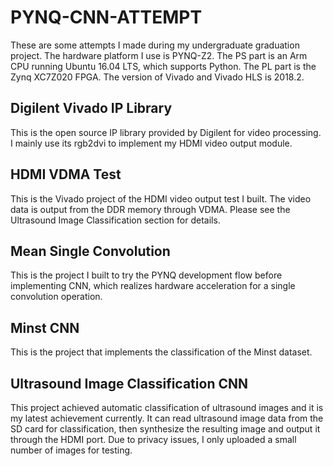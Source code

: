 # PYNQ-CNN-ATTEMPT

These are some attempts I made during my undergraduate graduation project.
The hardware platform I use is PYNQ-Z2.
The PS part is an Arm CPU running Ubuntu 16.04 LTS, which supports Python.
The PL part is the Zynq XC7Z020 FPGA.
The version of Vivado and Vivado HLS is 2018.2.

## Digilent Vivado IP Library
This is the open source IP library provided by Digilent for video processing. I mainly use its rgb2dvi to implement my HDMI video output module.

## HDMI VDMA Test
This is the Vivado project of the HDMI video output test I built. The video data is output from the DDR memory through VDMA. Please see the Ultrasound Image Classification section for details.

## Mean Single Convolution
This is the project I built to try the PYNQ development flow before implementing CNN, which realizes hardware acceleration for a single convolution operation.

## Minst CNN
This is the project that implements the classification of the Minst dataset.

## Ultrasound Image Classification CNN
This project achieved automatic classification of ultrasound images and it is my latest achievement currently. It can read ultrasound image data from the SD card for classification, then synthesize the resulting image and output it through the HDMI port. Due to privacy issues, I only uploaded a small number of images for testing.
